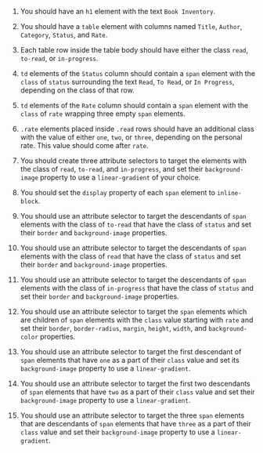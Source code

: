 1. You should have an `h1` element with the text `Book Inventory`.

1. You should have a `table` element with columns named `Title`, `Author`, `Category`, `Status`, and `Rate`.

1. Each table row inside the table body should have either the class `read`, `to-read`, or `in-progress`.

1. `td` elements of the `Status` column should contain a `span` element with the `class` of `status` surrounding the text `Read`, `To Read`, or `In Progress`, depending on the class of that row.

1. `td` elements of the `Rate` column should contain a `span` element with the `class` of `rate` wrapping three empty `span` elements.

1. `.rate` elements placed inside `.read` rows should have an additional class with the value of either `one`, `two`, or `three`, depending on the personal rate. This value should come after `rate`.

1. You should create three attribute selectors to target the elements with the class of `read`, `to-read`, and `in-progress`, and set their `background-image` property to use a `linear-gradient` of your choice.

1. You should set the `display` property of each `span` element to `inline-block`.

1. You should use an attribute selector to target the descendants of `span` elements with the class of `to-read` that have the class of `status` and set their `border` and `background-image` properties.

1. You should use an attribute selector to target the descendants of `span` elements with the class of `read` that have the class of `status` and set their `border` and `background-image` properties.

1. You should use an attribute selector to target the descendants of `span` elements with the class of `in-progress` that have the class of `status` and set their `border` and `background-image` properties.

1. You should use an attribute selector to target the `span` elements which are children of `span` elements with the `class` value starting with `rate` and set their `border`, `border-radius`, `margin`, `height`, `width`, and `background-color` properties.

1. You should use an attribute selector to target the first descendant of `span` elements that have `one` as a part of their `class` value and set its `background-image` property to use a `linear-gradient`.

1. You should use an attribute selector to target the first two descendants of `span` elements that have `two` as a part of their `class` value and set their `background-image` property to use a `linear-gradient`.

1. You should use an attribute selector to target the three `span` elements that are descendants of `span` elements that have `three` as a part of their `class` value and set their `background-image` property to use a `linear-gradient`.